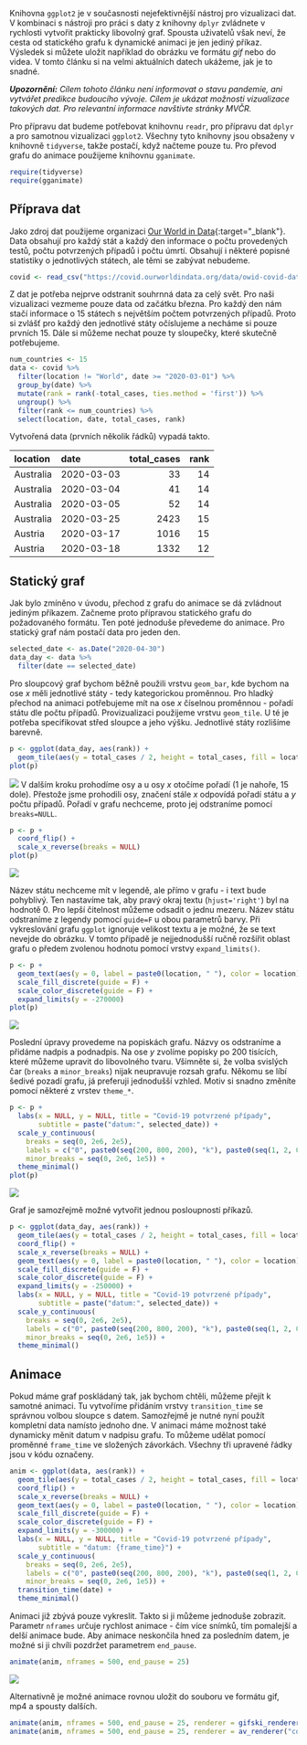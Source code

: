 Knihovna `ggplot2` je v současnosti nejefektivnější nástroj pro
vizualizaci dat. V kombinaci s nástroji pro práci s daty z knihovny
`dplyr` zvládnete v rychlosti vytvořit prakticky libovolný graf. Spousta
uživatelů však neví, že cesta od statického grafu k dynamické animaci je
jen jediný příkaz. Výsledek si můžete uložit například do obrázku ve
formátu *gif* nebo do videa. V tomto článku si na velmi aktuálních
datech ukážeme, jak je to snadné.

***Upozornění:*** *Cílem tohoto článku není informovat o stavu pandemie,
ani vytvářet predikce budoucího vývoje. Cílem je ukázat možnosti
vizualizace takových dat. Pro relevantní informace navštivte stránky
MVČR.*

Pro přípravu dat budeme potřebovat knihovnu `readr`, pro přípravu dat
`dplyr` a pro samotnou vizualizaci `ggplot2`. Všechny tyto knihovny jsou
obsaženy v knihovně `tidyverse`, takže postačí, když načteme pouze tu.
Pro převod grafu do animace použijeme knihovnu `gganimate`.

``` r
require(tidyverse)
require(gganimate)
```

## Příprava dat

Jako zdroj dat použijeme organizaci [Our World in
Data](https://ourworldindata.org/coronavirus){:target="\_blank"}. Data
obsahují pro každý stát a každý den informace o počtu provedených testů,
počtu potvrzených případů i počtu úmrtí. Obsahují i některé popisné
statistiky o jednotlivých státech, ale těmi se zabývat
nebudeme.

``` r
covid <- read_csv("https://covid.ourworldindata.org/data/owid-covid-data.csv")
```

Z dat je potřeba nejprve odstranit souhrnná data za celý svět. Pro naši
vizualizaci vezmeme pouze data od začátku března. Pro každý den nám
stačí informace o 15 státech s největším počtem potvrzených případů.
Proto si zvlášť pro každý den jednotlivé státy očíslujeme a necháme si
pouze prvních 15. Dále si můžeme nechat pouze ty sloupečky, které
skutečně potřebujeme.

``` r
num_countries <- 15
data <- covid %>%
  filter(location != "World", date >= "2020-03-01") %>%
  group_by(date) %>%
  mutate(rank = rank(-total_cases, ties.method = 'first')) %>%
  ungroup() %>%
  filter(rank <= num_countries) %>%
  select(location, date, total_cases, rank)
```

Vytvořená data (prvních několik řádků) vypadá takto.

| location  | date       | total\_cases | rank |
| :-------- | :--------- | -----------: | ---: |
| Australia | 2020-03-03 |           33 |   14 |
| Australia | 2020-03-04 |           41 |   14 |
| Australia | 2020-03-05 |           52 |   14 |
| Australia | 2020-03-25 |         2423 |   15 |
| Austria   | 2020-03-17 |         1016 |   15 |
| Austria   | 2020-03-18 |         1332 |   12 |

## Statický graf

Jak bylo zmíněno v úvodu, přechod z grafu do animace se dá zvládnout
jediným příkazem. Začneme proto přípravou statického grafu do
požadovaného formátu. Ten poté jednoduše převedeme do animace. Pro
statický graf nám postačí data pro jeden den.

``` r
selected_date <- as.Date("2020-04-30")
data_day <- data %>%
  filter(date == selected_date)
```

Pro sloupcový graf bychom běžně použili vrstvu `geom_bar`, kde bychom na
ose *x* měli jednotlivé státy - tedy kategorickou proměnnou. Pro hladký
přechod na animaci potřebujeme mít na ose *x* číselnou proměnnou -
pořadí státu dle počtu případů. Provizualizaci použijeme vrstvu
`geom_tile`. U té je potřeba specifikovat střed sloupce a jeho výšku.
Jednotlivé státy rozlišíme barevně.

``` r
p <- ggplot(data_day, aes(rank)) +
  geom_tile(aes(y = total_cases / 2, height = total_cases, fill = location), width = 0.75)
plot(p)
```

![](/assets/gganimate-covid/init-plot-1.png)
V dalším kroku
prohodíme osy a u osy *x* otočíme pořadí (1 je nahoře, 15 dole).
Přestože jsme prohodili osy, značení stále *x* odpovídá pořadí státu a
*y* počtu případů. Pořadí v grafu nechceme, proto jej odstraníme pomocí
`breaks=NULL`.

``` r
p <- p +
  coord_flip() +
  scale_x_reverse(breaks = NULL)
plot(p)
```

![](/assets/gganimate-covid/coord-flip-1.png)

Název státu nechceme mít v legendě, ale přímo v grafu - i text bude
pohyblivý. Ten nastavíme tak, aby pravý okraj textu (`hjust='right'`)
byl na hodnotě 0. Pro lepší čitelnost můžeme odsadit o jednu mezeru.
Název státu odstraníme z legendy pomocí `guide=F` u obou parametrů
barvy. Při vykreslování grafu `ggplot` ignoruje velikost textu a je
možné, že se text nevejde do obrázku. V tomto případě je nejjednodušší
ručně rozšířit oblast grafu o předem zvolenou hodnotu pomocí vrstvy
`expand_limits()`.

``` r
p <- p +
  geom_text(aes(y = 0, label = paste0(location, " "), color = location), hjust = 'right') +
  scale_fill_discrete(guide = F) +
  scale_color_discrete(guide = F) +
  expand_limits(y = -270000)
plot(p)
```

![](/assets/gganimate-covid/locations-1.png)

Poslední úpravy provedeme na popiskách grafu. Názvy os odstraníme a
přidáme nadpis a podnadpis. Na ose *y* zvolíme popisky po 200
tisících, které můžeme upravit do libovolného tvaru. Všimněte si, že
volba svislých čar (`breaks` a `minor_breaks`) nijak neupravuje rozsah
grafu. Někomu se líbí šedivé pozadí grafu, já preferuji jednodušší
vzhled. Motiv si snadno změníte pomocí některé z vrstev `theme_*`.

``` r
p <- p +
  labs(x = NULL, y = NULL, title = "Covid-19 potvrzené případy",
       subtitle = paste("datum:", selected_date)) +
  scale_y_continuous(
    breaks = seq(0, 2e6, 2e5),
    labels = c("0", paste0(seq(200, 800, 200), "k"), paste0(seq(1, 2, 0.2), "M")),
    minor_breaks = seq(0, 2e6, 1e5)) +
  theme_minimal()
plot(p)
```

![](/assets/gganimate-covid/labels-1.png)

Graf je samozřejmě možné vytvořit jednou posloupností příkazů.

``` r
p <- ggplot(data_day, aes(rank)) +
  geom_tile(aes(y = total_cases / 2, height = total_cases, fill = location), width = 0.75) +
  coord_flip() +
  scale_x_reverse(breaks = NULL) +
  geom_text(aes(y = 0, label = paste0(location, " "), color = location), hjust = 'right') +
  scale_fill_discrete(guide = F) +
  scale_color_discrete(guide = F) +
  expand_limits(y = -250000) +
  labs(x = NULL, y = NULL, title = "Covid-19 potvrzené případy",
       subtitle = paste("datum:", selected_date)) +
  scale_y_continuous(
    breaks = seq(0, 2e6, 2e5),
    labels = c("0", paste0(seq(200, 800, 200), "k"), paste0(seq(1, 2, 0.2), "M")),
    minor_breaks = seq(0, 2e6, 1e5)) +
  theme_minimal()
```

## Animace

Pokud máme graf poskládaný tak, jak bychom chtěli, můžeme přejít k
samotné animaci. Tu vytvoříme přidáním vrstvy `transition_time` se
správnou volbou sloupce s datem. Samozřejmě je nutné nyní použít
kompletní data namísto jednoho dne. V animaci máme možnost také
dynamicky měnit datum v nadpisu grafu. To můžeme udělat pomocí proměnné
`frame_time` ve složených závorkách. Všechny tři upravené řádky jsou v
kódu
označeny.

``` r
anim <- ggplot(data, aes(rank)) +                                          # <<<<<<<<<<<
  geom_tile(aes(y = total_cases / 2, height = total_cases, fill = location), width = 0.75) +
  coord_flip() +
  scale_x_reverse(breaks = NULL) +
  geom_text(aes(y = 0, label = paste0(location, " "), color = location), hjust = 'right') +
  scale_fill_discrete(guide = F) +
  scale_color_discrete(guide = F) +
  expand_limits(y = -300000) +
  labs(x = NULL, y = NULL, title = "Covid-19 potvrzené případy",
       subtitle = "datum: {frame_time}") +                                 # <<<<<<<<<<<
  scale_y_continuous(
    breaks = seq(0, 2e6, 2e5),
    labels = c("0", paste0(seq(200, 800, 200), "k"), paste0(seq(1, 2, 0.2), "M")),
    minor_breaks = seq(0, 2e6, 1e5)) +
  transition_time(date) +                                                  # <<<<<<<<<<<
  theme_minimal()
```

Animaci již zbývá pouze vykreslit. Takto si ji můžeme jednoduše
zobrazit. Parametr `nframes` určuje rychlost animace - čím více snímků,
tím pomalejší a delší animace bude. Aby animace neskončila hned za
posledním datem, je možné si ji chvíli pozdržet parametrem `end_pause`.

``` r
animate(anim, nframes = 500, end_pause = 25)
```

![](/assets/gganimate-covid/animate-1.gif)

Alternativně je možné animace rovnou uložit do souboru ve formátu gif,
mp4 a spousty
dalších.

``` r
animate(anim, nframes = 500, end_pause = 25, renderer = gifski_renderer("covid.gif"))
animate(anim, nframes = 500, end_pause = 25, renderer = av_renderer("covid.mp4"))
```
